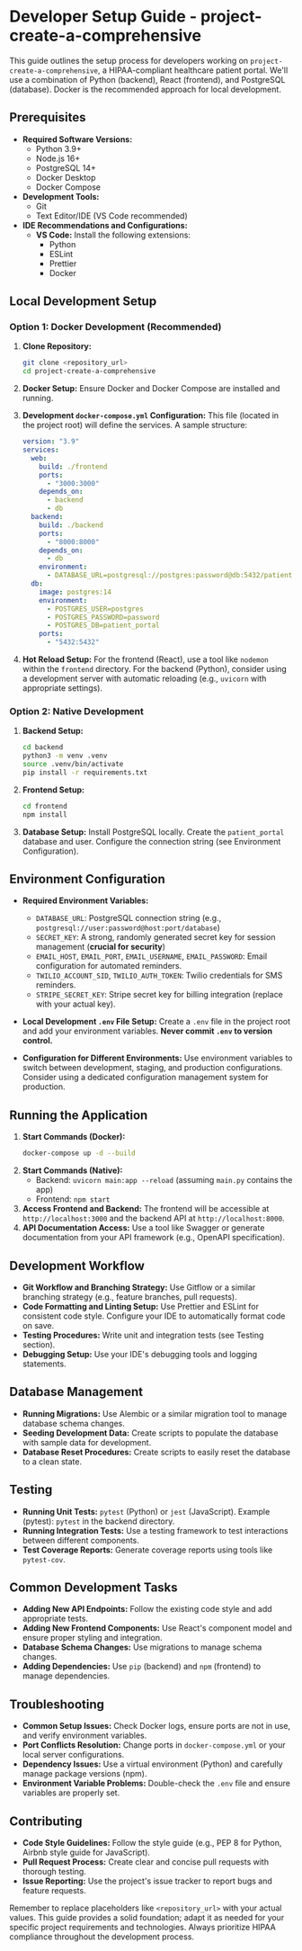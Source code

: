 # Developer Setup Guide - project-create-a-comprehensive

This guide outlines the setup process for developers working on `project-create-a-comprehensive`, a HIPAA-compliant healthcare patient portal.  We'll use a combination of Python (backend), React (frontend), and PostgreSQL (database).  Docker is the recommended approach for local development.

## Prerequisites

* **Required Software Versions:**
    * Python 3.9+
    * Node.js 16+
    * PostgreSQL 14+
    * Docker Desktop
    * Docker Compose
* **Development Tools:**
    * Git
    * Text Editor/IDE (VS Code recommended)
* **IDE Recommendations and Configurations:**
    * **VS Code:** Install the following extensions:
        * Python
        * ESLint
        * Prettier
        * Docker


## Local Development Setup

### Option 1: Docker Development (Recommended)

1. **Clone Repository:**
   ```bash
   git clone <repository_url>
   cd project-create-a-comprehensive
   ```

2. **Docker Setup:** Ensure Docker and Docker Compose are installed and running.

3. **Development `docker-compose.yml` Configuration:**  This file (located in the project root) will define the services.  A sample structure:

   ```yaml
   version: "3.9"
   services:
     web:
       build: ./frontend
       ports:
         - "3000:3000"
       depends_on:
         - backend
         - db
     backend:
       build: ./backend
       ports:
         - "8000:8000"
       depends_on:
         - db
       environment:
         - DATABASE_URL=postgresql://postgres:password@db:5432/patient_portal
     db:
       image: postgres:14
       environment:
         - POSTGRES_USER=postgres
         - POSTGRES_PASSWORD=password
         - POSTGRES_DB=patient_portal
       ports:
         - "5432:5432"
   ```

4. **Hot Reload Setup:**  For the frontend (React), use a tool like `nodemon` within the `frontend` directory.  For the backend (Python), consider using a development server with automatic reloading (e.g., `uvicorn` with appropriate settings).

### Option 2: Native Development

1. **Backend Setup:**
   ```bash
   cd backend
   python3 -m venv .venv
   source .venv/bin/activate
   pip install -r requirements.txt
   ```

2. **Frontend Setup:**
   ```bash
   cd frontend
   npm install
   ```

3. **Database Setup:** Install PostgreSQL locally. Create the `patient_portal` database and user. Configure the connection string (see Environment Configuration).


## Environment Configuration

* **Required Environment Variables:**
    * `DATABASE_URL`: PostgreSQL connection string (e.g., `postgresql://user:password@host:port/database`)
    * `SECRET_KEY`:  A strong, randomly generated secret key for session management (**crucial for security**)
    * `EMAIL_HOST`, `EMAIL_PORT`, `EMAIL_USERNAME`, `EMAIL_PASSWORD`: Email configuration for automated reminders.
    * `TWILIO_ACCOUNT_SID`, `TWILIO_AUTH_TOKEN`: Twilio credentials for SMS reminders.
    * `STRIPE_SECRET_KEY`: Stripe secret key for billing integration (replace with your actual key).

* **Local Development `.env` File Setup:** Create a `.env` file in the project root and add your environment variables.  **Never commit `.env` to version control.**

* **Configuration for Different Environments:** Use environment variables to switch between development, staging, and production configurations.  Consider using a dedicated configuration management system for production.


## Running the Application

1. **Start Commands (Docker):**
   ```bash
   docker-compose up -d --build
   ```
2. **Start Commands (Native):**
    * Backend: `uvicorn main:app --reload` (assuming `main.py` contains the app)
    * Frontend: `npm start`
3. **Access Frontend and Backend:** The frontend will be accessible at `http://localhost:3000` and the backend API at `http://localhost:8000`.
4. **API Documentation Access:** Use a tool like Swagger or generate documentation from your API framework (e.g., OpenAPI specification).


## Development Workflow

* **Git Workflow and Branching Strategy:** Use Gitflow or a similar branching strategy (e.g., feature branches, pull requests).
* **Code Formatting and Linting Setup:** Use Prettier and ESLint for consistent code style. Configure your IDE to automatically format code on save.
* **Testing Procedures:**  Write unit and integration tests (see Testing section).
* **Debugging Setup:** Use your IDE's debugging tools and logging statements.


## Database Management

* **Running Migrations:** Use Alembic or a similar migration tool to manage database schema changes.
* **Seeding Development Data:** Create scripts to populate the database with sample data for development.
* **Database Reset Procedures:**  Create scripts to easily reset the database to a clean state.


## Testing

* **Running Unit Tests:**  `pytest` (Python) or `jest` (JavaScript).  Example (pytest):  `pytest` in the backend directory.
* **Running Integration Tests:**  Use a testing framework to test interactions between different components.
* **Test Coverage Reports:** Generate coverage reports using tools like `pytest-cov`.


## Common Development Tasks

* **Adding New API Endpoints:**  Follow the existing code style and add appropriate tests.
* **Adding New Frontend Components:**  Use React's component model and ensure proper styling and integration.
* **Database Schema Changes:**  Use migrations to manage schema changes.
* **Adding Dependencies:**  Use `pip` (backend) and `npm` (frontend) to manage dependencies.


## Troubleshooting

* **Common Setup Issues:**  Check Docker logs, ensure ports are not in use, and verify environment variables.
* **Port Conflicts Resolution:**  Change ports in `docker-compose.yml` or your local server configurations.
* **Dependency Issues:**  Use a virtual environment (Python) and carefully manage package versions (npm).
* **Environment Variable Problems:**  Double-check the `.env` file and ensure variables are properly set.


## Contributing

* **Code Style Guidelines:**  Follow the style guide (e.g., PEP 8 for Python, Airbnb style guide for JavaScript).
* **Pull Request Process:**  Create clear and concise pull requests with thorough testing.
* **Issue Reporting:**  Use the project's issue tracker to report bugs and feature requests.


Remember to replace placeholders like `<repository_url>` with your actual values.  This guide provides a solid foundation; adapt it as needed for your specific project requirements and technologies.  Always prioritize HIPAA compliance throughout the development process.
